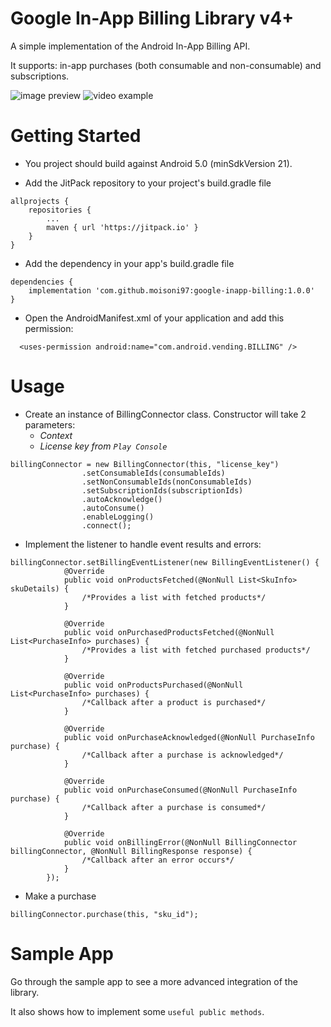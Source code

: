 # Google In-App Billing Library v4+
A simple implementation of the Android In-App Billing API.

It supports: in-app purchases (both consumable and non-consumable) and subscriptions.

![image preview](https://i.postimg.cc/Bbf6Cgd2/Google-In-App-Billing-Sample-App.jpg)
![video example](https://i.postimg.cc/DZX0sDY2/Google-In-App-Billing-Purchase.gif)

# Getting Started

* You project should build against Android 5.0 (minSdkVersion 21).

* Add the JitPack repository to your project's build.gradle file

```
allprojects {
    repositories {
        ...
        maven { url 'https://jitpack.io' }
    }
}
```

* Add the dependency in your app's build.gradle file

```
dependencies {
    implementation 'com.github.moisoni97:google-inapp-billing:1.0.0'
}
```

* Open the AndroidManifest.xml of your application and add this permission:

```
  <uses-permission android:name="com.android.vending.BILLING" />
```

# Usage

* Create an instance of BillingConnector class. Constructor will take 2 parameters:
  - *Context*
  - *License key from `Play Console`*
  
```
billingConnector = new BillingConnector(this, "license_key")
                .setConsumableIds(consumableIds)
                .setNonConsumableIds(nonConsumableIds)
                .setSubscriptionIds(subscriptionIds)
                .autoAcknowledge()
                .autoConsume()
                .enableLogging()
                .connect();
```

* Implement the listener to handle event results and errors:

```
billingConnector.setBillingEventListener(new BillingEventListener() {
            @Override
            public void onProductsFetched(@NonNull List<SkuInfo> skuDetails) {
                /*Provides a list with fetched products*/
            }

            @Override
            public void onPurchasedProductsFetched(@NonNull List<PurchaseInfo> purchases) {
                /*Provides a list with fetched purchased products*/
            }

            @Override
            public void onProductsPurchased(@NonNull List<PurchaseInfo> purchases) {
                /*Callback after a product is purchased*/
            }

            @Override
            public void onPurchaseAcknowledged(@NonNull PurchaseInfo purchase) {
                /*Callback after a purchase is acknowledged*/
            }

            @Override
            public void onPurchaseConsumed(@NonNull PurchaseInfo purchase) {
                /*Callback after a purchase is consumed*/
            }

            @Override
            public void onBillingError(@NonNull BillingConnector billingConnector, @NonNull BillingResponse response) {
                /*Callback after an error occurs*/
            }
        });
```

* Make a purchase

```
billingConnector.purchase(this, "sku_id");
```

# Sample App

Go through the sample app to see a more advanced integration of the library. 

It also shows how to implement some `useful public methods`.
